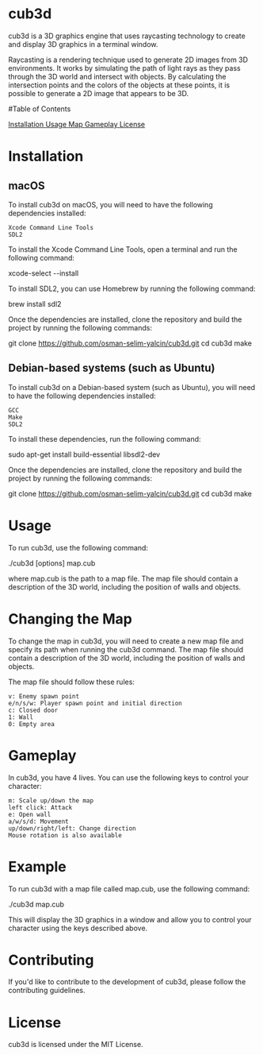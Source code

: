 

# cub3d

cub3d is a 3D graphics engine that uses raycasting technology to create and display 3D graphics in a terminal window.

Raycasting is a rendering technique used to generate 2D images from 3D environments. It works by simulating the path of light rays as they pass through the 3D world and intersect with objects. By calculating the intersection points and the colors of the objects at these points, it is possible to generate a 2D image that appears to be 3D.

#Table of Contents

<a href="#installation"> Installation </a>
<a href="#usage"> Usage </a>
<a href="#map"> Map </a>
<a href="#gameplay"> Gameplay </a>
<a href="#license"> License </a>

# <span id="installation"> Installation </span>
## macOS

To install cub3d on macOS, you will need to have the following dependencies installed:

    Xcode Command Line Tools
    SDL2

To install the Xcode Command Line Tools, open a terminal and run the following command:

xcode-select --install

To install SDL2, you can use Homebrew by running the following command:

brew install sdl2

Once the dependencies are installed, clone the repository and build the project by running the following commands:

git clone https://github.com/osman-selim-yalcin/cub3d.git
cd cub3d
make

## Debian-based systems (such as Ubuntu)

To install cub3d on a Debian-based system (such as Ubuntu), you will need to have the following dependencies installed:

    GCC
    Make
    SDL2

To install these dependencies, run the following command:

sudo apt-get install build-essential libsdl2-dev

Once the dependencies are installed, clone the repository and build the project by running the following commands:

git clone https://github.com/osman-selim-yalcin/cub3d.git
cd cub3d
make

# <span id="usage"> Usage </span> 

To run cub3d, use the following command:

./cub3d [options] map.cub

where map.cub is the path to a map file. The map file should contain a description of the 3D world, including the position of walls and objects.

# <span id="map"> Changing the Map </span>

To change the map in cub3d, you will need to create a new map file and specify its path when running the cub3d command. The map file should contain a description of the 3D world, including the position of walls and objects.

The map file should follow these rules:

    v: Enemy spawn point
    e/n/s/w: Player spawn point and initial direction
    c: Closed door
    1: Wall
    0: Empty area

# <span id="gameplay"> Gameplay </span>

In cub3d, you have 4 lives. You can use the following keys to control your character:

    m: Scale up/down the map
    left click: Attack
    e: Open wall
    a/w/s/d: Movement
    up/down/right/left: Change direction
    Mouse rotation is also available

# Example

To run cub3d with a map file called map.cub, use the following command:

./cub3d map.cub

This will display the 3D graphics in a window and allow you to control your character using the keys described above.

# Contributing

If you'd like to contribute to the development of cub3d, please follow the contributing guidelines.

# <span id="license"> License </span>

cub3d is licensed under the MIT License.
